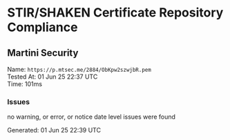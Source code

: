 # STIR/SHAKEN Certificate Repository Compliance

## Martini Security

Name: `https://p.mtsec.me/2884/ObKpw2szwjbR.pem`\
Tested At: 01 Jun 25 22:37 UTC\
Time: 101ms

### Issues

no warning, or error, or notice date level issues were found

Generated: 01 Jun 25 22:39 UTC